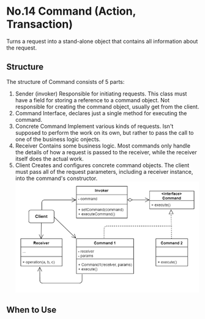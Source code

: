 # No.14 Command (Action, Transaction)
Turns a request into a stand-alone object that contains all information about the request.

## Structure
The structure of Command consists of 5 parts:
1. Sender (invoker)
  Responsible for initiating requests. This class must have a field for storing a reference to a command object. Not responsible for creating the command object, usually get from the client.
2. Command
  Interface, declares just a single method for executing the command.
3. Concrete Command
  Implement various kinds of requests. Isn't supposed to perform the work on its own, but rather to pass the call to one of the business logic onjects.
4. Receiver
  Contains some business logic. Most commands only handle the details of how a request is passed to the receiver, while the receiver itself does the actual work.
5. Client
  Creates and configures concrete command objects. The client must pass all of the request parameters, including a receiver instance, into the command's constructor.
![avatar](structure.png)

## When to Use
